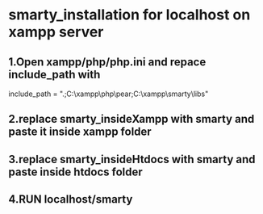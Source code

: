 # smarty_installation for localhost on xampp server
## 1.Open xampp/php/php.ini and repace include_path with
include_path = ".;C:\xampp\php\pear\;C:\xampp\smarty\libs\"
## 2.replace smarty_insideXampp with smarty and paste it inside xampp folder
## 3.replace smarty_insideHtdocs with smarty and paste inside htdocs folder
## 4.RUN localhost/smarty

